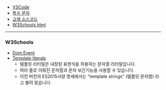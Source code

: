 
- [VSCode](https://code.visualstudio.com/)   
- [특수 문자](https://html.spec.whatwg.org/multipage/named-characters.html)
- [교재 소스코드](https://github.com/Eun-Sook-Kim/doit_html_css_javascript)
- [W3Schools html](https://www.w3schools.com/html/default.asp)
-----------------------------------------
### W3Schools
- [Dom Event](https://www.w3schools.com/jsref/dom_obj_event.asp)
- [Template literals](https://developer.mozilla.org/ko/docs/Web/JavaScript/Reference/Template_literals)
  - 템플릿 리터럴은 내장된 표현식을 허용하는 문자열 리터럴입니다.
  - 여러 줄로 이뤄진 문자열과 문자 보간기능을 사용할 수 있습니다.
  - 이전 버전의 ES2015사양 명세에서는 "template strings" (템플릿 문자열) 라고 불려 왔습니다.
